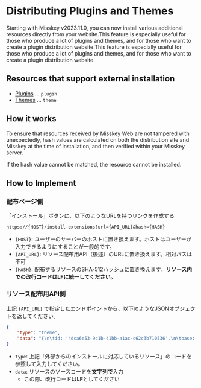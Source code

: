 # Distributing Plugins and Themes

Starting with Misskey v2023.11.0, you can now install various additional resources directly from your website.This feature is especially useful for those who produce a lot of plugins and themes, and for those who want to create a plugin distribution website.This feature is especially useful for those who produce a lot of plugins and themes, and for those who want to create a plugin distribution website.

## Resources that support external installation

- [Plugins](./plugin/create-plugin/) ... `plugin`
- [Themes](../for-users/features/theme/) ... `theme`

## How it works

To ensure that resources received by Misskey Web are not tampered with unexpectedly, hash values are calculated on both the distribution site and Misskey at the time of installation, and then verified within your Misskey server.

If the hash value cannot be matched, the resource cannot be installed.

## How to Implement

### 配布ページ側

「インストール」ボタンに、以下のようなURLを持つリンクを作成する

```
https://{HOST}/install-extensions?url={API_URL}&hash={HASH}
```

- `{HOST}`: ユーザーのサーバーのホストに置き換えます。ホストはユーザーが入力できるようにすることが一般的です。
- `{API_URL}`: リソース配布用API（後述）のURLに置き換えます。相対パスは不可
- `{HASH}`: 配布するリソースのSHA-512ハッシュに置き換えます。**リソース内での改行コードはLFに統一してください。**

### リソース配布用API側

上記 `{API_URL}` で指定したエンドポイントから、以下のようなJSONオブジェクトを返してください。

```json
{
    "type": "theme",
    "data": "{\n\tid: '4dca6e53-9c1b-41bb-a1ac-c62c3b710536',\n\tbase: 'light',\n\tname: 'Misskey Design',\n\tprops: {\n\t\tX2: ':darken<2<@panel',\n\t\tX3: 'rgba(0, 0, 0, 0.05)',\n\t\tX4: 'rgba(0, 0, 0, 0.1)',\n\t\tX5: 'rgba(0, 0, 0, 0.05)',\n\t\tX6: 'rgba(0, 0, 0, 0.25)',\n\t\tX7: 'rgba(0, 0, 0, 0.05)',\n\t\tX8: ':lighten<5<@accent',\n\t\tX9: ':darken<5<@accent',\n\t\tbg: '#f9f9f9',\n\t\tfg: '#5f5f5f',\n\t\tX10: ':alpha<0.4<@accent',\n\t\tX11: 'rgba(0, 0, 0, 0.1)',\n\t\tX12: 'rgba(0, 0, 0, 0.1)',\n\t\tX13: 'rgba(0, 0, 0, 0.15)',\n\t\tX14: ':alpha<0.5<@navBg',\n\t\tX15: ':alpha<0<@panel',\n\t\tX16: ':alpha<0.7<@panel',\n\t\tX17: ':alpha<0.8<@bg',\n\t\tcwBg: '#b1b9c1',\n\t\tcwFg: '#fff',\n\t\tlink: '#44a4c1',\n\t\twarn: '#ecb637',\n\t\tbadge: '#31b1ce',\n\t\terror: '#ec4137',\n\t\tfocus: ':alpha<0.3<@accent',\n\t\tnavBg: '@panel',\n\t\tnavFg: '@fg',\n\t\tpanel: ':lighten<3<@bg',\n\t\tpopup: ':lighten<3<@panel',\n\t\taccent: '#FF6B63',\n\t\theader: ':alpha<0.7<@panel',\n\t\tinfoBg: '#e5f5ff',\n\t\tinfoFg: '#72818a',\n\t\trenote: '#229e82',\n\t\tshadow: 'rgba(0, 0, 0, 0.1)',\n\t\tdivider: 'rgba(0, 0, 0, 0.1)',\n\t\thashtag: '#ff9156',\n\t\tmention: '@accent',\n\t\tmodalBg: 'rgba(0, 0, 0, 0.3)',\n\t\tsuccess: '#86b300',\n\t\tbuttonBg: 'rgba(0, 0, 0, 0.05)',\n\t\tswitchBg: 'rgba(0, 0, 0, 0.15)',\n\t\tacrylicBg: ':alpha<0.5<@bg',\n\t\tcwHoverBg: '#bbc4ce',\n\t\tindicator: '@accent',\n\t\tmentionMe: '@mention',\n\t\tmessageBg: '@bg',\n\t\tnavActive: '@accent',\n\t\taccentedBg: ':alpha<0.15<@accent',\n\t\tcodeNumber: '#0fbbbb',\n\t\tcodeString: '#b98710',\n\t\tfgOnAccent: '#fff',\n\t\tinfoWarnBg: '#fff0db',\n\t\tinfoWarnFg: '#8f6e31',\n\t\tnavHoverFg: ':darken<17<@fg',\n\t\tswitchOnBg: '@accent',\n\t\tswitchOnFg: '@fgOnAccent',\n\t\tcodeBoolean: '#62b70c',\n\t\tdateLabelFg: '@fg',\n\t\tdeckDivider: ':darken<3<@bg',\n\t\tinputBorder: 'rgba(0, 0, 0, 0.1)',\n\t\tpanelBorder: '\" solid 1px var(--divider)',\n\t\tswitchOffBg: 'rgba(0, 0, 0, 0.1)',\n\t\tswitchOffFg: '@panel',\n\t\taccentDarken: ':darken<10<@accent',\n\t\tacrylicPanel: ':alpha<0.5<@panel',\n\t\tnavIndicator: '@indicator',\n\t\twindowHeader: ':alpha<0.85<@panel',\n\t\taccentLighten: ':lighten<10<@accent',\n\t\tbuttonHoverBg: 'rgba(0, 0, 0, 0.1)',\n\t\tdriveFolderBg: ':alpha<0.3<@accent',\n\t\tfgHighlighted: ':darken<3<@fg',\n\t\tfgTransparent: ':alpha<0.5<@fg',\n\t\tpanelHeaderBg: ':lighten<3<@panel',\n\t\tpanelHeaderFg: '@fg',\n\t\tbuttonGradateA: '#FC4774',\n\t\tbuttonGradateB: '#F9E001',\n\t\thtmlThemeColor: '@bg',\n\t\tpanelHighlight: ':darken<3<@panel',\n\t\tlistItemHoverBg: 'rgba(0, 0, 0, 0.03)',\n\t\tscrollbarHandle: 'rgba(0, 0, 0, 0.2)',\n\t\tinputBorderHover: 'rgba(0, 0, 0, 0.2)',\n\t\twallpaperOverlay: 'rgba(255, 255, 255, 0.5)',\n\t\tfgTransparentWeak: ':alpha<0.75<@fg',\n\t\tpanelHeaderDivider: 'rgba(0, 0, 0, 0)',\n\t\tscrollbarHandleHover: 'rgba(0, 0, 0, 0.4)',\n\t},\n\tauthor: '@someone@misskey.example',\n}"
}
```

- `type`: 上記「外部からのインストールに対応しているリソース」のコードを参照して入力してください。
- `data`: リソースのソースコードを**文字列で**入力
  - この際、改行コードは**LF**としてください